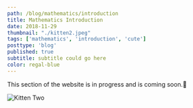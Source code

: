 ```yaml
---
path: /blog/mathematics/introduction
title: Mathematics Introduction
date: 2018-11-29
thumbnail: "./kitten2.jpeg"
tags: ['mathematics', 'introduction', 'cute']
posttype: 'blog'
published: true
subtitle: subtitle could go here
color: regal-blue
---
```


This section of the website is in progress and is coming soon.<span aria-label="image">🤭</span>

![Kitten Two](/kitten2.jpeg)